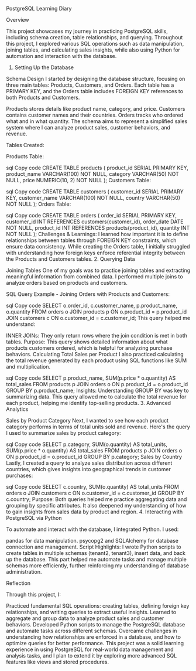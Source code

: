 PostgreSQL Learning Diary

Overview

This project showcases my journey in practicing PostgreSQL skills, including schema creation, table relationships, and querying. Throughout this project, I explored various SQL operations such as data manipulation, joining tables, and calculating sales insights, while also using Python for automation and interaction with the database.

1. Setting Up the Database

Schema Design
I started by designing the database structure, focusing on three main tables: Products, Customers, and Orders. Each table has a PRIMARY KEY, and the Orders table includes FOREIGN KEY references to both Products and Customers.

Products stores details like product name, category, and price.
Customers contains customer names and their countries.
Orders tracks who ordered what and in what quantity.
The schema aims to represent a simplified sales system where I can analyze product sales, customer behaviors, and revenue.

Tables Created:

Products Table:

sql
Copy code
CREATE TABLE products (
    product_id SERIAL PRIMARY KEY,
    product_name VARCHAR(100) NOT NULL,
    category VARCHAR(50) NOT NULL,
    price NUMERIC(10, 2) NOT NULL
);
Customers Table:

sql
Copy code
CREATE TABLE customers (
    customer_id SERIAL PRIMARY KEY,
    customer_name VARCHAR(100) NOT NULL,
    country VARCHAR(50) NOT NULL
);
Orders Table:

sql
Copy code
CREATE TABLE orders (
    order_id SERIAL PRIMARY KEY,
    customer_id INT REFERENCES customers(customer_id),
    order_date DATE NOT NULL,
    product_id INT REFERENCES products(product_id),
    quantity INT NOT NULL
);
Challenges & Learnings:
I learned how important it is to define relationships between tables through FOREIGN KEY constraints, which ensure data consistency.
While creating the Orders table, I initially struggled with understanding how foreign keys enforce referential integrity between the Products and Customers tables.
2. Querying Data

Joining Tables
One of my goals was to practice joining tables and extracting meaningful information from combined data. I performed multiple joins to analyze orders based on products and customers.

SQL Query Example - Joining Orders with Products and Customers:

sql
Copy code
SELECT o.order_id, c.customer_name, p.product_name, o.quantity
FROM orders o
JOIN products p ON o.product_id = p.product_id
JOIN customers c ON o.customer_id = c.customer_id;
This query helped me understand:

INNER JOINs: They only return rows where the join condition is met in both tables.
Purpose: This query shows detailed information about what products customers ordered, which is helpful for analyzing purchase behaviors.
Calculating Total Sales per Product
I also practiced calculating the total revenue generated by each product using SQL functions like SUM and multiplication.

sql
Copy code
SELECT p.product_name, SUM(p.price * o.quantity) AS total_sales
FROM products p
JOIN orders o ON p.product_id = o.product_id
GROUP BY p.product_name;
Insights:
Understanding GROUP BY was key to summarizing data. This query allowed me to calculate the total revenue for each product, helping me identify top-selling products.
3. Advanced Analytics

Sales by Product Category
Next, I wanted to see how each product category performs in terms of total units sold and revenue. Here's the query I used to summarize sales by product category:

sql
Copy code
SELECT p.category, SUM(o.quantity) AS total_units, SUM(p.price * o.quantity) AS total_sales
FROM products p
JOIN orders o ON p.product_id = o.product_id
GROUP BY p.category;
Sales by Country
Lastly, I created a query to analyze sales distribution across different countries, which gives insights into geographical trends in customer purchases:

sql
Copy code
SELECT c.country, SUM(o.quantity) AS total_units
FROM orders o
JOIN customers c ON o.customer_id = c.customer_id
GROUP BY c.country;
Purpose:
Both queries helped me practice aggregating data and grouping by specific attributes. It also deepened my understanding of how to gain insights from sales data by product and region.
4. Interacting with PostgreSQL via Python

To automate and interact with the database, I integrated Python. I used:

pandas for data manipulation.
psycopg2 and SQLAlchemy for database connection and management.
Script Highlights:
I wrote Python scripts to create tables in multiple schemas (tenant2, tenant3), insert data, and back up the database.
This part helped me automate tasks and manage multiple schemas more efficiently, further reinforcing my understanding of database administration.

Reflection

Through this project, I:

Practiced fundamental SQL operations: creating tables, defining foreign key relationships, and writing queries to extract useful insights.
Learned to aggregate and group data to analyze product sales and customer behaviors.
Developed Python scripts to manage the PostgreSQL database and automate tasks across different schemas.
Overcame challenges in understanding how relationships are enforced in a database, and how to optimize queries for better performance.
This project was a solid learning experience in using PostgreSQL for real-world data management and analysis tasks, and I plan to extend it by exploring more advanced SQL features like views and stored procedures.


